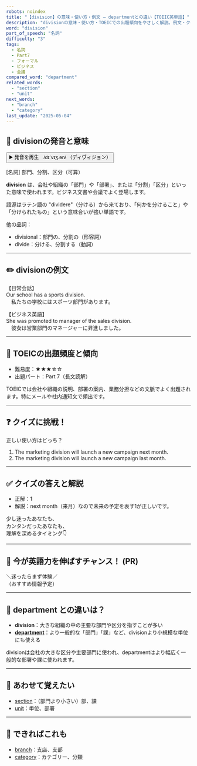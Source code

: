 ```yaml
---
robots: noindex
title: "【division】の意味・使い方・例文 ― departmentとの違い【TOEIC英単語】"
description: "divisionの意味・使い方・TOEICでの出題傾向をやさしく解説。例文・クイズ付きでdepartmentとの違いもわかりやすく学べます。"
word: "division"
part_of_speech: "名詞"
difficulty: "3"
tags:
  - 名詞
  - Part7
  - フォーマル
  - ビジネス
  - 会議
compared_word: "department"
related_words:
  - "section"
  - "unit"
next_words:
  - "branch"
  - "category"
last_update: "2025-05-04"
---
```


## 🔰 divisionの発音と意味

<button class="play-audio" onclick="playTTS('division')">
  <span class="play-audio-main">
    ▶️ 発音を再生　/dɪˈvɪʒ.ən/
  </span>
  <span class="play-audio-sub">
    （ディヴィジョン）
  </span>
</button>

[名詞] 部門、分割、区分（可算）

**division** は、会社や組織の「部門」や「部署」、または「分割」「区分」といった意味で使われます。ビジネス文書や会議でよく登場します。

語源はラテン語の "dividere"（分ける）から来ており、「何かを分けること」や「分けられたもの」という意味合いが強い単語です。

他の品詞：  
- divisional：部門の、分割の（形容詞）
- divide：分ける、分割する（動詞）

---

## ✏️ divisionの例文

【日常会話】  
Our school has a sports division.  
　私たちの学校にはスポーツ部門があります。

【ビジネス英語】  
She was promoted to manager of the sales division.  
　彼女は営業部門のマネージャーに昇進しました。

---

## 🎯 TOEICの出題頻度と傾向

- 難易度：★★★☆☆
- 出題パート：Part 7（長文読解）

TOEICでは会社や組織の説明、部署の案内、業務分担などの文脈でよく出題されます。特にメールや社内通知文で頻出です。

---

## ❓ クイズに挑戦！

正しい使い方はどっち？

1. The marketing division will launch a new campaign next month.  
2. The marketing division will launch a new campaign last month.

---

## ✅ クイズの答えと解説

- 正解：**1**
- 解説：next month（来月）なので未来の予定を表す1が正しいです。

少し迷ったあなたも、  
カンタンだったあなたも、  
理解を深めるタイミング👇️

---

## 🚀 今が英語力を伸ばすチャンス！ (PR)

<div class="info-center">
＼迷ったらまず体験／<br>  
（おすすめ情報予定）
</div>

---

## 🤔  department との違いは？

- **division**：大きな組織の中の主要な部門や区分を指すことが多い
- **[department](/department)**：より一般的な「部門」「課」など、divisionより小規模な単位にも使える

divisionは会社の大きな区分や主要部門に使われ、departmentはより幅広く一般的な部署や課に使われます。

---

## 🧩 あわせて覚えたい

- [section](/section)：（部門より小さい）部、課
- [unit](/unit)：単位、部署

---

## 📖 できればこれも

- [branch](/branch)：支店、支部
- [category](/category)：カテゴリー、分類

<!-- cvid: aid07_bid39 -->

